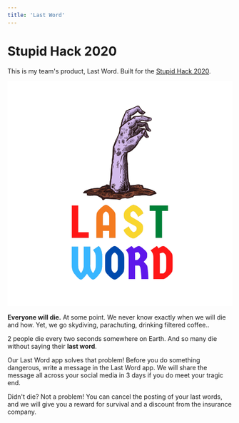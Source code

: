 ```yaml
---
title: 'Last Word'
---
```

 
 # Stupid Hack 2020

This is my team's product, Last Word. Built for the [Stupid Hack 2020](https://app.hackjunction.com/events/stupidhack2020).

![](img/lastword.png)

**Everyone will die.** At some point.
We never know exactly when we will die and how. 
Yet, we go skydiving, parachuting, drinking filtered coffee..

2 people die every two seconds somewhere on Earth.
And so many die without saying their **last word**. 

Our Last Word app solves that problem! 
Before you do something dangerous, write a message in the Last Word app.
We will share the message all across your social media in 3 days if you do meet your tragic end.

Didn't die? Not a problem! 
You can cancel the posting of your last words, and we will give you a reward for survival and a discount from the insurance company.